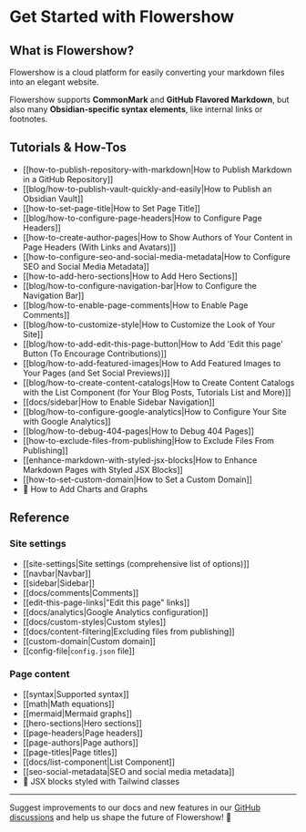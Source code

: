 # Get Started with Flowershow

## What is Flowershow?

Flowershow is a cloud platform for easily converting your markdown files into an elegant website. 

Flowershow supports **CommonMark** and **GitHub Flavored Markdown**, but also many **Obsidian-specific syntax elements**, like internal links or footnotes.

## Tutorials & How-Tos

- [[how-to-publish-repository-with-markdown|How to Publish Markdown in a GitHub Repository]]
- [[blog/how-to-publish-vault-quickly-and-easily|How to Publish an Obsidian Vault]]
- [[how-to-set-page-title|How to Set Page Title]]
- [[blog/how-to-configure-page-headers|How to Configure Page Headers]]
- [[how-to-create-author-pages|How to Show Authors of Your Content in Page Headers (With Links and Avatars)]]
- [[how-to-configure-seo-and-social-media-metadata|How to Configure SEO and Social Media Metadata]]
- [[how-to-add-hero-sections|How to Add Hero Sections]]
- [[blog/how-to-configure-navigation-bar|How to Configure the Navigation Bar]]
- [[blog/how-to-enable-page-comments|How to Enable Page Comments]]
- [[blog/how-to-customize-style|How to Customize the Look of Your Site]]
- [[blog/how-to-add-edit-this-page-button|How to Add 'Edit this page' Button (To Encourage Contributions)]]
- [[blog/how-to-add-featured-images|How to Add Featured Images to Your Pages (and Set Social Previews)]]
- [[blog/how-to-create-content-catalogs|How to Create Content Catalogs with the List Component (for Your Blog Posts, Tutorials List and More)]]
- [[docs/sidebar|How to Enable Sidebar Navigation]]
- [[blog/how-to-configure-google-analytics|How to Configure Your Site with Google Analytics]]
- [[blog/how-to-debug-404-pages|How to Debug 404 Pages]]
- [[how-to-exclude-files-from-publishing|How to Exclude Files From Publishing]]
- [[enhance-markdown-with-styled-jsx-blocks|How to Enhance Markdown Pages with Styled JSX Blocks]]
- [[how-to-set-custom-domain|How to Set a Custom Domain]]
- 🚧 How to Add Charts and Graphs

## Reference

### Site settings

- [[site-settings|Site settings (comprehensive list of options)]]
- [[navbar|Navbar]]
- [[sidebar|Sidebar]]
- [[docs/comments|Comments]]
- [[edit-this-page-links|"Edit this page" links]]
- [[docs/analytics|Google Analytics configuration]]
- [[docs/custom-styles|Custom styles]]
- [[docs/content-filtering|Excluding files from publishing]]
- [[custom-domain|Custom domain]]
- [[config-file|`config.json` file]]

### Page content

- [[syntax|Supported syntax]]
- [[math|Math equations]]
- [[mermaid|Mermaid graphs]]
- [[hero-sections|Hero sections]]
- [[page-headers|Page headers]]
- [[page-authors|Page authors]]
- [[page-titles|Page titles]]
- [[docs/list-component|List Component]]
- [[seo-social-metadata|SEO and social media metadata]]
- 🚧 JSX blocks styled with Tailwind classes

---

Suggest improvements to our docs and new features in our [GitHub discussions](https://github.com/orgs/flowershow/discussions) and help us shape the future of Flowershow! 💐
